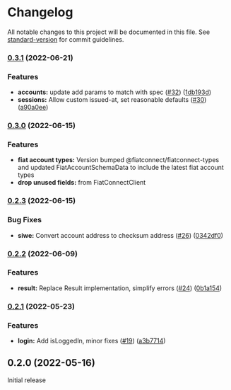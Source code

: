 # Changelog

All notable changes to this project will be documented in this file. See [standard-version](https://github.com/conventional-changelog/standard-version) for commit guidelines.

### [0.3.1](https://github.com/fiatconnect/fiatconnect-sdk/compare/v0.3.0...v0.3.1) (2022-06-21)


### Features

* **accounts:** update add params to match with spec ([#32](https://github.com/fiatconnect/fiatconnect-sdk/issues/32)) ([1db193d](https://github.com/fiatconnect/fiatconnect-sdk/commit/1db193d217ab371b2507df0f0bee3deab222ea3f))
* **sessions:** Allow custom issued-at, set reasonable defaults ([#30](https://github.com/fiatconnect/fiatconnect-sdk/issues/30)) ([a90a0ee](https://github.com/fiatconnect/fiatconnect-sdk/commit/a90a0eec9dddfa56a306a183960c32817f677599))

### [0.3.0](https://github.com/fiatconnect/fiatconnect-sdk/compare/v0.2.3...v0.3.0) (2022-06-15)


### Features

* **fiat account types:** Version bumped @fiatconnect/fiatconnect-types and updated FiatAccountSchemaData to include the latest fiat account types
* **drop unused fields:** from FiatConnectClient

### [0.2.3](https://github.com/fiatconnect/fiatconnect-sdk/compare/v0.2.2...v0.2.3) (2022-06-15)


### Bug Fixes

* **siwe:** Convert account address to checksum address ([#26](https://github.com/fiatconnect/fiatconnect-sdk/issues/26)) ([0342df0](https://github.com/fiatconnect/fiatconnect-sdk/commit/0342df03c4ad7aa0493275eec7d2bb87823aaeb5))

### [0.2.2](https://github.com/fiatconnect/fiatconnect-sdk/compare/v0.2.1...v0.2.2) (2022-06-09)


### Features

* **result:** Replace Result implementation, simplify errors ([#24](https://github.com/fiatconnect/fiatconnect-sdk/issues/24)) ([0b1a154](https://github.com/fiatconnect/fiatconnect-sdk/commit/0b1a1549f0e7a895367c17683ceb62e4f5f49680))

### [0.2.1](https://github.com/fiatconnect/fiatconnect-sdk/compare/v0.2.0...v0.2.1) (2022-05-23)


### Features

* **login:** Add isLoggedIn, minor fixes ([#19](https://github.com/fiatconnect/fiatconnect-sdk/issues/19)) ([a3b7714](https://github.com/fiatconnect/fiatconnect-sdk/commit/a3b7714c36d316877427db35cee33361051f8d56))

## 0.2.0 (2022-05-16)

Initial release

